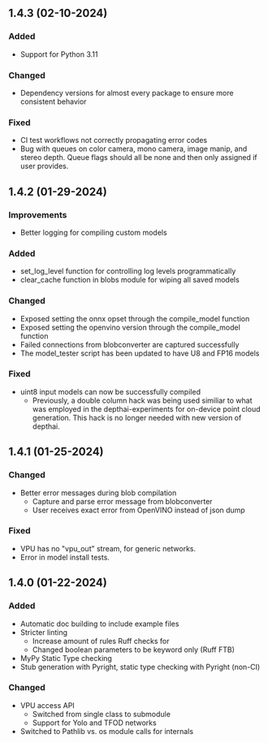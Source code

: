 ## 1.4.3 (02-10-2024)

### Added

- Support for Python 3.11

### Changed

- Dependency versions for almost every package to ensure more consistent behavior

### Fixed

- CI test workflows not correctly propagating error codes
- Bug with queues on color camera, mono camera, image manip, and stereo depth. Queue flags should all be none and then only assigned if user provides.

## 1.4.2 (01-29-2024)

### Improvements

- Better logging for compiling custom models

### Added

- set_log_level function for controlling log levels programmatically
- clear_cache function in blobs module for wiping all saved models

### Changed

- Exposed setting the onnx opset through the compile_model function
- Exposed setting the openvino version through the compile_model function
- Failed connections from blobconverter are captured successfully
- The model_tester script has been updated to have U8 and FP16 models

### Fixed

- uint8 input models can now be successfully compiled
    - Previously, a double column hack was being used similiar to what was 
      employed in the depthai-experiments for on-device point cloud generation.
      This hack is no longer needed with new version of depthai.

## 1.4.1 (01-25-2024)

### Changed

- Better error messages during blob compilation
    - Capture and parse error message from blobconverter
    - User receives exact error from OpenVINO instead of json dump

### Fixed

- VPU has no "vpu_out" stream, for generic networks.
- Error in model install tests.

## 1.4.0 (01-22-2024)

### Added

- Automatic doc building to include example files
- Stricter linting
    - Increase amount of rules Ruff checks for
    - Changed boolean parameters to be keyword only (Ruff FTB)
- MyPy Static Type checking
- Stub generation with Pyright, static type checking with Pyright (non-CI)

### Changed

- VPU access API
    - Switched from single class to submodule
    - Support for Yolo and TFOD networks
- Switched to Pathlib vs. os module calls for internals

